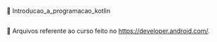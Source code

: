 📂 Introducao_a_programacao_kotlin
##
🫧 Arquivos referente ao curso feito no https://developer.android.com/. 
